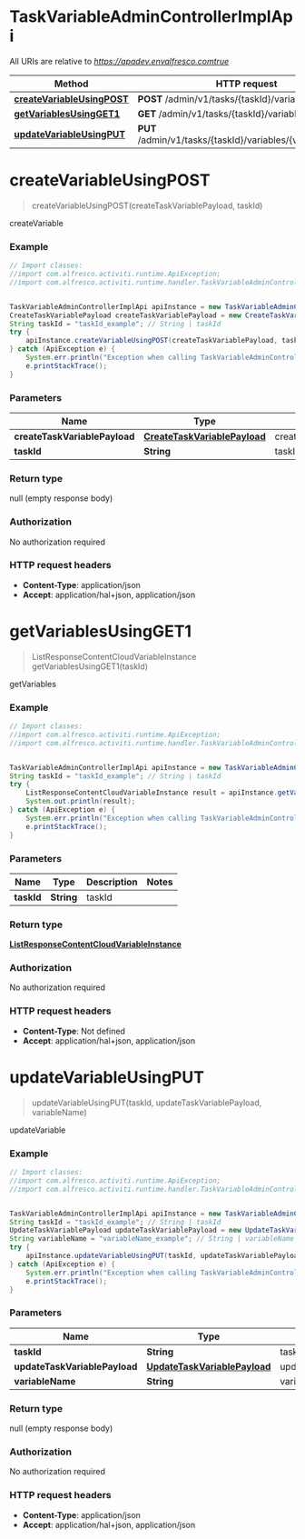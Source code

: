 # TaskVariableAdminControllerImplApi

All URIs are relative to *https://apadev.envalfresco.comtrue*

Method | HTTP request | Description
------------- | ------------- | -------------
[**createVariableUsingPOST**](TaskVariableAdminControllerImplApi.md#createVariableUsingPOST) | **POST** /admin/v1/tasks/{taskId}/variables | createVariable
[**getVariablesUsingGET1**](TaskVariableAdminControllerImplApi.md#getVariablesUsingGET1) | **GET** /admin/v1/tasks/{taskId}/variables | getVariables
[**updateVariableUsingPUT**](TaskVariableAdminControllerImplApi.md#updateVariableUsingPUT) | **PUT** /admin/v1/tasks/{taskId}/variables/{variableName} | updateVariable


<a name="createVariableUsingPOST"></a>
# **createVariableUsingPOST**
> createVariableUsingPOST(createTaskVariablePayload, taskId)

createVariable

### Example
```java
// Import classes:
//import com.alfresco.activiti.runtime.ApiException;
//import com.alfresco.activiti.runtime.handler.TaskVariableAdminControllerImplApi;


TaskVariableAdminControllerImplApi apiInstance = new TaskVariableAdminControllerImplApi();
CreateTaskVariablePayload createTaskVariablePayload = new CreateTaskVariablePayload(); // CreateTaskVariablePayload | createTaskVariablePayload
String taskId = "taskId_example"; // String | taskId
try {
    apiInstance.createVariableUsingPOST(createTaskVariablePayload, taskId);
} catch (ApiException e) {
    System.err.println("Exception when calling TaskVariableAdminControllerImplApi#createVariableUsingPOST");
    e.printStackTrace();
}
```

### Parameters

Name | Type | Description  | Notes
------------- | ------------- | ------------- | -------------
 **createTaskVariablePayload** | [**CreateTaskVariablePayload**](CreateTaskVariablePayload.md)| createTaskVariablePayload |
 **taskId** | **String**| taskId |

### Return type

null (empty response body)

### Authorization

No authorization required

### HTTP request headers

 - **Content-Type**: application/json
 - **Accept**: application/hal+json, application/json

<a name="getVariablesUsingGET1"></a>
# **getVariablesUsingGET1**
> ListResponseContentCloudVariableInstance getVariablesUsingGET1(taskId)

getVariables

### Example
```java
// Import classes:
//import com.alfresco.activiti.runtime.ApiException;
//import com.alfresco.activiti.runtime.handler.TaskVariableAdminControllerImplApi;


TaskVariableAdminControllerImplApi apiInstance = new TaskVariableAdminControllerImplApi();
String taskId = "taskId_example"; // String | taskId
try {
    ListResponseContentCloudVariableInstance result = apiInstance.getVariablesUsingGET1(taskId);
    System.out.println(result);
} catch (ApiException e) {
    System.err.println("Exception when calling TaskVariableAdminControllerImplApi#getVariablesUsingGET1");
    e.printStackTrace();
}
```

### Parameters

Name | Type | Description  | Notes
------------- | ------------- | ------------- | -------------
 **taskId** | **String**| taskId |

### Return type

[**ListResponseContentCloudVariableInstance**](ListResponseContentCloudVariableInstance.md)

### Authorization

No authorization required

### HTTP request headers

 - **Content-Type**: Not defined
 - **Accept**: application/hal+json, application/json

<a name="updateVariableUsingPUT"></a>
# **updateVariableUsingPUT**
> updateVariableUsingPUT(taskId, updateTaskVariablePayload, variableName)

updateVariable

### Example
```java
// Import classes:
//import com.alfresco.activiti.runtime.ApiException;
//import com.alfresco.activiti.runtime.handler.TaskVariableAdminControllerImplApi;


TaskVariableAdminControllerImplApi apiInstance = new TaskVariableAdminControllerImplApi();
String taskId = "taskId_example"; // String | taskId
UpdateTaskVariablePayload updateTaskVariablePayload = new UpdateTaskVariablePayload(); // UpdateTaskVariablePayload | updateTaskVariablePayload
String variableName = "variableName_example"; // String | variableName
try {
    apiInstance.updateVariableUsingPUT(taskId, updateTaskVariablePayload, variableName);
} catch (ApiException e) {
    System.err.println("Exception when calling TaskVariableAdminControllerImplApi#updateVariableUsingPUT");
    e.printStackTrace();
}
```

### Parameters

Name | Type | Description  | Notes
------------- | ------------- | ------------- | -------------
 **taskId** | **String**| taskId |
 **updateTaskVariablePayload** | [**UpdateTaskVariablePayload**](UpdateTaskVariablePayload.md)| updateTaskVariablePayload |
 **variableName** | **String**| variableName |

### Return type

null (empty response body)

### Authorization

No authorization required

### HTTP request headers

 - **Content-Type**: application/json
 - **Accept**: application/hal+json, application/json

